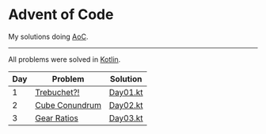 # Advent of Code
My solutions doing [AoC](https://adventofcode.com/).

---

All problems were solved in [Kotlin](https://kotlinlang.org/).

| Day | Problem                                                | Solution                   |
|-----|--------------------------------------------------------|----------------------------|
| 1   | [Trebuchet?!](https://adventofcode.com/2023/day/1)     | [Day01.kt](./src/Day01.kt) |
| 2   | [Cube Conundrum](https://adventofcode.com/2023/day/2)  | [Day02.kt](./src/Day02.kt) |
| 3   | [Gear Ratios](https://adventofcode.com/2023/day/3)     | [Day03.kt](./src/Day03.kt) |